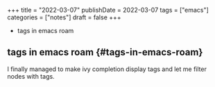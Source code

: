 +++
title = "2022-03-07"
publishDate = 2022-03-07
tags = ["emacs"]
categories = ["notes"]
draft = false
+++

-   tags in emacs roam

<!--more-->


## tags in emacs roam {#tags-in-emacs-roam}

I finally managed to make ivy completion display tags
and let me filter nodes with tags.